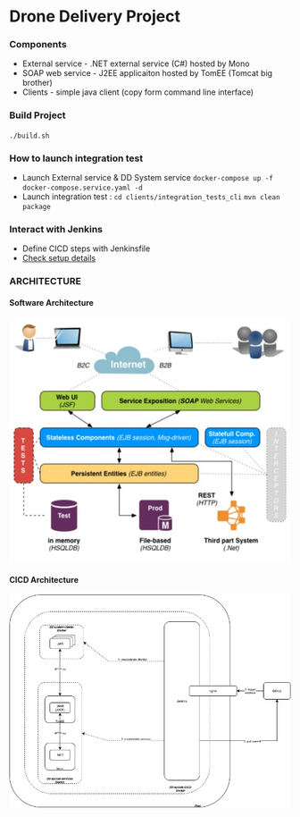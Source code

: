 # Drone Delivery Project

### Components
- External service - .NET external service (C#) hosted by Mono
- SOAP web service - J2EE applicaiton hosted by TomEE (Tomcat big brother)
- Clients - simple java client (copy form command line interface)

### Build Project 
`./build.sh`

### How to launch integration test 
- Launch External service & DD System service `docker-compose up -f docker-compose.service.yaml -d`
- Launch integration test : `cd clients/integration_tests_cli` `mvn clean package`

### Interact with Jenkins
- Define CICD steps with Jenkinsfile
- [Check setup details](docker/jenkins/Readme.md)

### ARCHITECTURE

#### Software Architecture
![Software_architecture](https://github.com/dqminh2810/drone-delivery-isa-devops/blob/master/docs/drone-delivery-software_architecture.jpg)

#### CICD Architecture
![CICD_architecture](https://github.com/dqminh2810/drone-delivery-isa-devops/blob/master/docs/drone-delivery-CICD_architecture.jpg)
